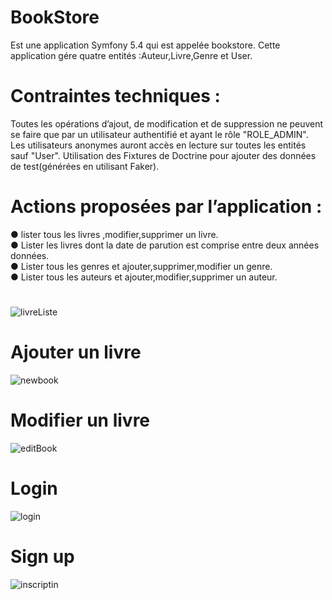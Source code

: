 # BookStore
Est une application Symfony 5.4 qui est appelée bookstore.
Cette application gére quatre entités :Auteur,Livre,Genre et User.
# Contraintes techniques :
Toutes les opérations d’ajout, de modification et de suppression ne peuvent se faire que par
un utilisateur authentifié et ayant le rôle "ROLE_ADMIN". Les utilisateurs anonymes auront
accès en lecture sur toutes les entités sauf "User".
Utilisation des Fixtures de Doctrine pour ajouter des données de test(générées en utilisant Faker).
# Actions proposées par l’application :
  ● lister tous les livres ,modifier,supprimer un livre.<br>
  ● Lister les livres dont la date de parution est comprise entre deux années données.<br>
  ● Lister tous les genres et ajouter,supprimer,modifier un genre.<br>
  ● Lister tous les auteurs et ajouter,modifier,supprimer un auteur.<br>
  # 
  ![livreListe](https://user-images.githubusercontent.com/98979712/152445913-87d589ca-a5a1-4cbd-a6ad-af7f8f22ff3a.PNG)
 # Ajouter un livre
  ![newbook](https://user-images.githubusercontent.com/98979712/152446084-92cca3a0-c9de-48f8-a411-c1713c3268f7.PNG)
 # Modifier un livre
  ![editBook](https://user-images.githubusercontent.com/98979712/152446218-5266ca91-9a83-490b-92ca-e527e6c161f9.PNG)
 # Login
![login](https://user-images.githubusercontent.com/98979712/152446240-4c22be2e-0b5e-495d-a29e-f3bece69fbc2.PNG)
 # Sign up
![inscriptin](https://user-images.githubusercontent.com/98979712/152446246-caeffe64-8039-4b4d-89a0-5b34764102d4.PNG)
  



